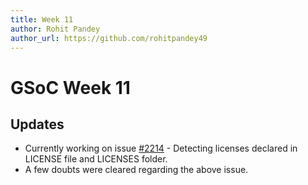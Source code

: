 ```yaml
---
title: Week 11
author: Rohit Pandey
author_url: https://github.com/rohitpandey49
---
```


# GSoC Week 11

## Updates

- Currently working on issue [#2214](https://github.com/fossology/fossology/issues/2214) - Detecting licenses declared in LICENSE file and LICENSES folder.
- A few doubts were cleared regarding the above issue.
